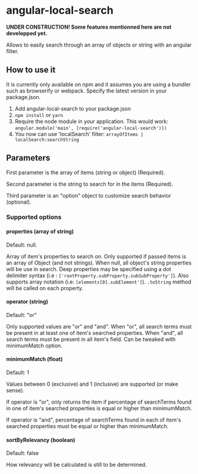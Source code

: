 # angular-local-search

**UNDER CONSTRUCTION! Some features mentionned here are not developped yet.**

Allows to easily search through an array of objects or string with an angular filter.

## How to use it

It is currently only available on npm and it assumes you are using a bundler such as browserify or webpack.
Specify the latest version in your package.json.

1. Add angular-local-search to your package.json
2. `npm install` or `yarn`
3. Require the node module in your application. This would work: `angular.module('main', [require('angular-local-search')])`
4. You now can use 'localSearch' filter: `arrayOfItems | localSearch:searchString`

## Parameters
First parameter is the array of items (string or object) (Required).

Second parameter is the string to search for in the items (Required).

Third parameter is an "option" object to customize search behavior (optional).

### Supported options

#### properties (array of string)
Default: null.

Array of item's properties to search on. Only supported if passed items is an array of Object (and not strings). 
When null, all object's string properties will be use in search. Deep properties may be specified using a dot delimiter syntax 
(i.e : `['rootProperty.subProperty.subSubProperty']`). Also supports array notation (i.e: `[elements[0].subElement']`). `.toString` method 
will be called on each property.

#### operator (string)
Default: "or"

Only supported values are "or" and "and". When "or", all search terms must be present in at least one of item's searched properties.
When "and", all search terms must be present in all item's field. Can be tweaked with minimumMatch option.

#### minimumMatch (float)
Default: 1

Values between 0 (exclusive) and 1 (inclusive) are supported (or make sense). 

If operator is "or", only returns the item if percentage of searchTerms found in one of item's searched properties 
is equal or higher than minimumMatch.

If operator is "and", percentage of searchTerms found in each of item's searched properties must be equal or higher than minimumMatch.


#### sortByRelevancy (boolean)
Default: false

How relevancy will be calculated is still to be determined.